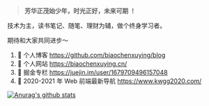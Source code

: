 <!-- ![夜尽天明](https://upload-images.jianshu.io/upload_images/12890819-6e2289f29c0d3b39.png?imageMogr2/auto-orient/strip%7CimageView2/2/w/1240)  -->

> **芳华正茂始少年，时光正好，未来可期 ！**

技术为主，读书笔记、随笔、理财为辅，做个终身学习者。

期待和大家共同进步～


1. 🍓 个人博客 https://github.com/biaochenxuying/blog
2. 🍓 个人网站 https://biaochenxuying.cn/
3. 🍉 掘金专栏 https://juejin.im/user/1679709496157048
4. 🍉 2020-2021 年 Web 前端最新导航 https://www.kwgg2020.com/


[![Anurag's github stats](https://github-readme-stats.vercel.app/api?username=biaochenxuying&show_icons=true&show_owner=true&count_private=true)](https://github.com/anuraghazra/github-readme-stats)

<!-- 
PS： 欢迎大家关注我的公众号～
![全栈修炼-公众号](https://upload-images.jianshu.io/upload_images/12890819-4a67d58c86d6048a.png?imageMogr2/auto-orient/strip%7CimageView2/2/w/1240)
 -->
